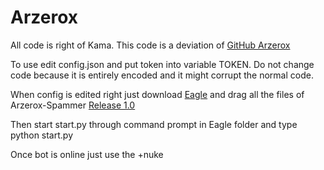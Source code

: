 # Arzerox

All code is right of Kama. This code is a deviation of [GitHub Arzerox](https://github.com/lordkamayt/arzerox)

To use edit config.json and put token into variable TOKEN. Do not change code because it is entirely encoded and it might corrupt the normal code.

When config is edited right just download [Eagle](https://github.com/lordkamayt/eagle) and drag all the files of Arzerox-Spammer [Release 1.0](https://github.com/lordkamayt/arzerox-spammer/releases/tags/v1)

Then start start.py through command prompt in Eagle folder and type python start.py


Once bot is online just use the +nuke
